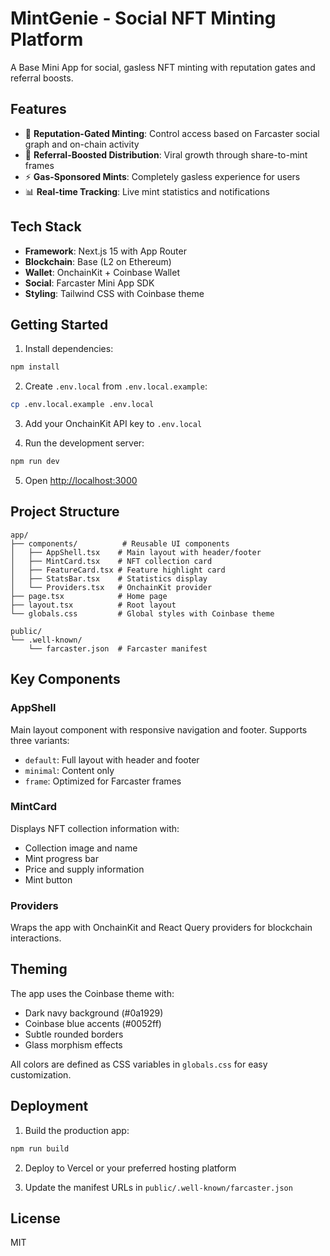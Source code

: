 # MintGenie - Social NFT Minting Platform

A Base Mini App for social, gasless NFT minting with reputation gates and referral boosts.

## Features

- 🎨 **Reputation-Gated Minting**: Control access based on Farcaster social graph and on-chain activity
- 🚀 **Referral-Boosted Distribution**: Viral growth through share-to-mint frames
- ⚡ **Gas-Sponsored Mints**: Completely gasless experience for users
- 📊 **Real-time Tracking**: Live mint statistics and notifications

## Tech Stack

- **Framework**: Next.js 15 with App Router
- **Blockchain**: Base (L2 on Ethereum)
- **Wallet**: OnchainKit + Coinbase Wallet
- **Social**: Farcaster Mini App SDK
- **Styling**: Tailwind CSS with Coinbase theme

## Getting Started

1. Install dependencies:
```bash
npm install
```

2. Create `.env.local` from `.env.local.example`:
```bash
cp .env.local.example .env.local
```

3. Add your OnchainKit API key to `.env.local`

4. Run the development server:
```bash
npm run dev
```

5. Open [http://localhost:3000](http://localhost:3000)

## Project Structure

```
app/
├── components/          # Reusable UI components
│   ├── AppShell.tsx    # Main layout with header/footer
│   ├── MintCard.tsx    # NFT collection card
│   ├── FeatureCard.tsx # Feature highlight card
│   ├── StatsBar.tsx    # Statistics display
│   └── Providers.tsx   # OnchainKit provider
├── page.tsx            # Home page
├── layout.tsx          # Root layout
└── globals.css         # Global styles with Coinbase theme

public/
└── .well-known/
    └── farcaster.json  # Farcaster manifest
```

## Key Components

### AppShell
Main layout component with responsive navigation and footer. Supports three variants:
- `default`: Full layout with header and footer
- `minimal`: Content only
- `frame`: Optimized for Farcaster frames

### MintCard
Displays NFT collection information with:
- Collection image and name
- Mint progress bar
- Price and supply information
- Mint button

### Providers
Wraps the app with OnchainKit and React Query providers for blockchain interactions.

## Theming

The app uses the Coinbase theme with:
- Dark navy background (#0a1929)
- Coinbase blue accents (#0052ff)
- Subtle rounded borders
- Glass morphism effects

All colors are defined as CSS variables in `globals.css` for easy customization.

## Deployment

1. Build the production app:
```bash
npm run build
```

2. Deploy to Vercel or your preferred hosting platform

3. Update the manifest URLs in `public/.well-known/farcaster.json`

## License

MIT
